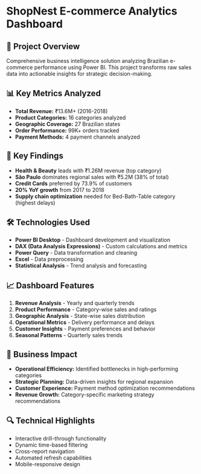 # ShopNest E-commerce Analytics Dashboard

## 🎯 Project Overview
Comprehensive business intelligence solution analyzing Brazilian e-commerce performance using Power BI. This project transforms raw sales data into actionable insights for strategic decision-making.

## 📊 Key Metrics Analyzed
- **Total Revenue:** ₹13.6M+ (2016-2018)
- **Product Categories:** 16 categories analyzed
- **Geographic Coverage:** 27 Brazilian states
- **Order Performance:** 99K+ orders tracked
- **Payment Methods:** 4 payment channels analyzed

## 🚀 Key Findings
- **Health & Beauty** leads with ₹1.26M revenue (top category)
- **São Paulo** dominates regional sales with ₹5.2M (38% of total)
- **Credit Cards** preferred by 73.9% of customers
- **20% YoY growth** from 2017 to 2018
- **Supply chain optimization** needed for Bed-Bath-Table category (highest delays)

## 🛠️ Technologies Used
- **Power BI Desktop** - Dashboard development and visualization
- **DAX (Data Analysis Expressions)** - Custom calculations and metrics
- **Power Query** - Data transformation and cleaning
- **Excel** - Data preprocessing
- **Statistical Analysis** - Trend analysis and forecasting

## 📈 Dashboard Features
1. **Revenue Analysis** - Yearly and quarterly trends
2. **Product Performance** - Category-wise sales and ratings
3. **Geographic Analysis** - State-wise sales distribution  
4. **Operational Metrics** - Delivery performance and delays
5. **Customer Insights** - Payment preferences and behavior
6. **Seasonal Patterns** - Quarterly sales trends

## 💼 Business Impact
- **Operational Efficiency:** Identified bottlenecks in high-performing categories
- **Strategic Planning:** Data-driven insights for regional expansion
- **Customer Experience:** Payment method optimization recommendations
- **Revenue Growth:** Category-specific marketing strategy recommendations

## 🔍 Technical Highlights
- Interactive drill-through functionality
- Dynamic time-based filtering
- Cross-report navigation
- Automated refresh capabilities
- Mobile-responsive design
